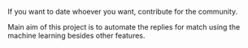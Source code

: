 If you want to date whoever you want, contribute for the community.

Main aim of this project is to automate the replies for match using the machine learning besides other features.
